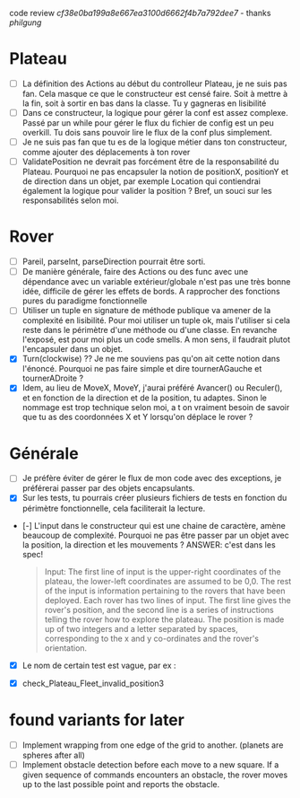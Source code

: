 code review *cf38e0ba199a8e667ea3100d6662f4b7a792dee7* - thanks *philgung* 

# Plateau

 - [ ] La définition des Actions au début du controlleur Plateau, je ne suis pas fan. Cela masque ce que le constructeur est censé faire. Soit à mettre à la fin, soit à sortir en bas dans la classe. Tu y gagneras en lisibilité
 - [ ] Dans ce constructeur, la logique pour gérer la conf est assez complexe. Passé par un while pour gérer le flux du fichier de config est un peu overkill. Tu dois sans pouvoir lire le flux de la conf plus simplement. 
 - [ ] Je ne suis pas fan que tu es de la logique métier dans ton constructeur, comme ajouter des déplacements à ton rover
 - [ ] ValidatePosition ne devrait pas forcément être de la responsabilité du Plateau. Pourquoi ne pas encapsuler la notion de positionX, positionY et de direction dans un objet, par exemple Location qui contiendrai également la logique pour valider la position ? Bref, un souci sur les responsabilités selon moi.

# Rover

 - [ ] Pareil, parseInt, parseDirection pourrait être sorti. 
 - [ ] De manière générale, faire des Actions ou des func avec une dépendance avec un variable extérieur/globale n'est pas une très bonne idée, difficile de gérer les effets de bords. A rapprocher des fonctions pures du paradigme fonctionnelle
 - [ ] Utiliser un tuple en signature de méthode publique va amener de la complexité en lisibilité. Pour moi utiliser un tuple ok, mais l'utiliser si cela reste dans le périmètre d'une méthode ou d'une classe. En revanche l'exposé, est pour moi plus un code smells. A mon sens, il faudrait plutot l'encapsuler dans un objet.
 - [X] Turn(clockwise) ?? Je ne me souviens pas qu'on ait cette notion dans l'énoncé. Pourquoi ne pas faire simple et dire tournerAGauche et tournerADroite ?
 - [X] Idem, au lieu de MoveX, MoveY, j'aurai préféré Avancer() ou Reculer(), et en fonction de la direction et de la position, tu adaptes. Sinon le nommage est trop technique selon moi, a t on vraiment besoin de savoir que tu as des coordonnées X et Y lorsqu'on déplace le rover ?

# Générale

 - [ ] Je préfère éviter de gérer le flux de mon code avec des exceptions, je préférerai passer par des objets encapsulants.
 - [X] Sur les tests, tu pourrais créer plusieurs fichiers de tests en fonction du périmètre fonctionnelle, cela faciliterait la lecture. 
 - [-] L'input dans le constructeur qui est une chaine de caractère, amène beaucoup de complexité. Pourquoi ne pas être passer par un objet avec la position, la direction et les mouvements ? ANSWER: c'est dans les spec!
	> Input:
	> The first line of input is the upper-right coordinates of the plateau, the lower-left coordinates are assumed to be 0,0.
	> The rest of the input is information pertaining to the rovers that have been deployed. Each rover has two lines of input. The first line gives the rover's position, and the second line is a series of instructions telling the rover how to explore the plateau.
	> The position is made up of two integers and a letter separated by spaces, corresponding to the x and y co-ordinates and the rover's orientation.

 - [X] Le nom de certain test est vague, par ex :
 - [X] check_Plateau_Fleet_invalid_position3


# found variants for later

 - [ ] Implement wrapping from one edge of the grid to another. (planets are spheres after all)
 - [ ] Implement obstacle detection before each move to a new square. If a given sequence of commands encounters an obstacle, the rover moves up to the last possible point and reports the obstacle.